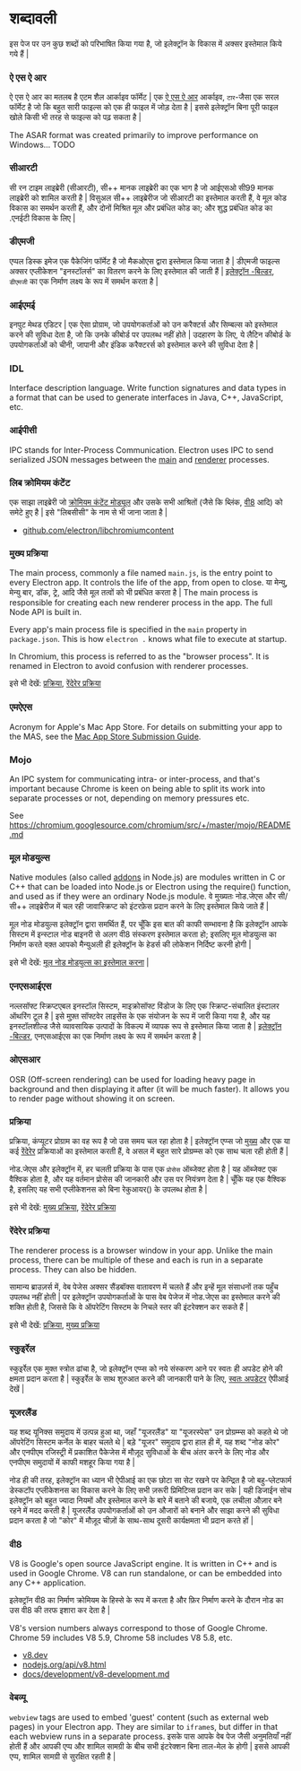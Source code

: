 # शब्दावली

इस पेज पर उन कुछ शब्दों को परिभाषित किया गया है, जो इलेक्ट्रॉन के विकास में अक्सर इस्तेमाल किये गये हैं |

### ऐ एस ऐ आर

ऐ एस ऐ आर का मतलब है एटम शैल आर्काइव फॉर्मेट | एक [ऐ एस ऐ आर][asar] आर्काइव, `टार`-जैसा एक सरल फॉर्मेट है जो कि बहुत सारी फाइल्स को एक ही फाइल में जोड़ देता है | इससे इलेक्ट्रॉन बिना पूरी फाइल खोले किसी भी तरह से फाइल्स को पढ़ सकता है |

The ASAR format was created primarily to improve performance on Windows... TODO

### सीआरटी

सी रन टाइम लाइब्रेरी (सीआरटी), सी++ मानक लाइब्रेरी का एक भाग है जो आईएसओ सी99 मानक लाइब्रेरी को शामिल करती है | विसुअल सी++ लाइब्रेरीज जो सीआरटी का इस्तेमाल करती हैं, वे मूल कोड विकास का समर्थन करती हैं, और दोनों मिश्रित मूल और प्रबंधित कोड का; और शुद्ध प्रबंधित कोड का .एनईटी विकास के लिए |

### डीएमजी

एप्पल डिस्क इमेज एक पैकेजिंग फॉर्मेट है जो मैकओएस द्वारा इस्तेमाल किया जाता है | डीएमजी फाइल्स अक्सर एप्लीकेशन "इनस्टॉलर्स" का वितरण करने के लिए इस्तेमाल की जाती हैं | [इलेक्ट्रॉन -बिल्डर][], `डीएमजी` का एक निर्माण लक्ष्य के रूप में समर्थन करता है |

### आईएमई

इनपुट मेथड एडिटर | एक ऐसा प्रोग्राम, जो उपयोगकर्ताओं को उन करैक्टर्स और सिम्बल्स को इस्तेमाल करने की सुविधा देता है, जो कि उनके कीबोर्ड पर उपलब्ध नहीं होते | उदहारण के लिए, ये लैटिन कीबोर्ड के उपयोगकर्ताओं को चीनी, जापानी और इंडिक करैक्टरर्स को इस्तेमाल करने की सुविधा देता है |

### IDL

Interface description language. Write function signatures and data types in a format that can be used to generate interfaces in Java, C++, JavaScript, etc.

### आईपीसी

IPC stands for Inter-Process Communication. Electron uses IPC to send serialized JSON messages between the [main][] and [renderer][] processes.

### लिब क्रोमियम कंटेंट

एक साझा लाइब्रेरी जो [क्रोमियम कंटेंट मोड्यूल][] और उसके सभी आश्रितों (जैसे कि ब्लिंक, [वी8][] आदि) को समेटे हुए है | इसे "लिबसीसी" के नाम से भी जाना जाता है |

- [github.com/electron/libchromiumcontent](https://github.com/electron/libchromiumcontent)

### मुख्य प्रक्रिया

The main process, commonly a file named `main.js`, is the entry point to every Electron app. It controls the life of the app, from open to close. या मेन्यु, मेन्यु बार, डॉक, ट्रे, आदि जैसे मूल तत्वों को भी प्रबंधित करता है | The main process is responsible for creating each new renderer process in the app. The full Node API is built in.

Every app's main process file is specified in the `main` property in `package.json`. This is how `electron .` knows what file to execute at startup.

In Chromium, this process is referred to as the "browser process". It is renamed in Electron to avoid confusion with renderer processes.

इसे भी देखें: [प्रक्रिया](#process), [रेंदेरेर प्रक्रिया](#renderer-process)

### एमऐएस

Acronym for Apple's Mac App Store. For details on submitting your app to the MAS, see the [Mac App Store Submission Guide][].

### Mojo

An IPC system for communicating intra- or inter-process, and that's important because Chrome is keen on being able to split its work into separate processes or not, depending on memory pressures etc.

See https://chromium.googlesource.com/chromium/src/+/master/mojo/README.md

### मूल मोडयुल्स

Native modules (also called [addons][] in Node.js) are modules written in C or C++ that can be loaded into Node.js or Electron using the require() function, and used as if they were an ordinary Node.js module. वे मुख्यतः नोड.जेएस और सी/सी++ लाइब्रेरीज में चल रही जावास्क्रिप्ट को इंटरफ़ेस प्रदान करने के लिए इस्तेमाल किये जाते हैं |

मूल नोड मोडयुल्स इलेक्ट्रॉन द्वारा समर्थित हैं, पर चूँकि इस बात की काफी सम्भावना है कि इलेक्ट्रॉन आपके सिस्टम में इन्स्टाल नोड बाइनरी से अलग वी8 संस्करण इस्तेमाल करता हो; इसलिए मूल मोडयुल्स का निर्माण करते वक़्त आपको मैन्युअली ही इलेक्ट्रॉन के हेडर्स की लोकेशन निर्दिष्ट करनी होगी |

इसे भी देखें: [मूल नोड मोडयुल्स का इस्तेमाल करना][] |

### एनएसआईएस

नल्लसॉफ्ट स्क्रिप्टएबल इनस्टॉल सिस्टम, माइक्रोसॉफ्ट विंडोज के लिए एक स्क्रिप्ट-संचालित इंस्टालर ऑथरिंग टूल है | इसे मुफ़्त सॉफ्टवेर लाइसेंस के एक संयोजन के रूप में जारी किया गया है, और यह इनस्टॉलशील्ड जैसे व्यावसायिक उत्पादों के विकल्प में व्यापक रूप से इस्तेमाल किया जाता है | [इलेक्ट्रॉन -बिल्डर][], एनएसआईएस का एक निर्माण लक्ष्य के रूप में समर्थन करता है |

### ओएसआर

OSR (Off-screen rendering) can be used for loading heavy page in background and then displaying it after (it will be much faster). It allows you to render page without showing it on screen.

### प्रक्रिया

प्रक्रिया, कंप्यूटर प्रोग्राम का वह रूप है जो उस समय चल रहा होता है | इलेक्ट्रॉन एप्प्स जो [मुख्य][] और एक या कई [रेंदेरेर][] प्रक्रियाओं का इस्तेमाल करती हैं, वे असल में बहुत सारे प्रोग्रम्म्स को एक साथ चला रही होती हैं |

नोड.जेएस और इलेक्ट्रॉन में, हर चलती प्रक्रिया के पास एक `प्रोसेस` ऑब्जेक्ट होता है | यह ऑब्जेक्ट एक वैश्विक होता है, और यह वर्तमान प्रोसेस की जानकारी और उस पर नियंत्रण देता है | चूँकि यह एक वैश्विक है, इसलिए यह सभी एप्लीकेशनस को बिना रेकुआयर() के उपलब्ध होता है |

इसे भी देखें: [मुख्य प्रक्रिया](#main-process), [रेंदेरेर प्रक्रिया](#renderer-process)

### रेंदेरेर प्रक्रिया

The renderer process is a browser window in your app. Unlike the main process, there can be multiple of these and each is run in a separate process. They can also be hidden.

सामान्य ब्राउज़र्स में, वेब पेजेस अक्सर सैंडबॉक्स वातावरण में चलते हैं और इन्हें मूल संसाधनों तक पहुँच उपलब्ध नहीं होती | पर इलेक्ट्रॉन उपयोगकर्ताओं के पास वेब पेजेज में नोड.जेएस का इस्तेमाल करने की शक्ति होती है, जिससे कि वे ऑपरेटिंग सिस्टम के निचले स्तर की इंटरेक्शन कर सकते हैं |

इसे भी देखें: [प्रक्रिया](#process), [मुख्य प्रक्रिया](#main-process)

### स्कुइर्रेल

स्कुइर्रेल एक मुक्त स्त्रोत ढांचा है, जो इलेक्ट्रॉन एप्प्स को नये संस्करण आने पर स्वतः ही अपडेट होने की क्षमता प्रदान करता है | स्कुइर्रेल के साथ शुरुआत करने की जानकारी पाने के लिए, [स्वतः अपडेटर][] ऐपीआई देखें |

### यूजरलैंड

यह शब्द यूनिक्स समुदाय में उत्पन्न हुआ था, जहाँ "यूजरलैंड" या "यूजरस्पेस" उन प्रोग्रम्म्स को कहते थे जो ऑपरेटिंग सिस्टम कर्नेल के बाहर चलते थे | बड़े "यूजर" समुदाय द्वारा हाल ही में, यह शब्द "नोड कोर" और एनपीएम रजिस्ट्री में प्रकाशित पैकेजेस में मौज़ूद सुविधाओं के बीच अंतर करने के लिए नोड और एनपीएम समुदायों में काफी मशहूर किया गया है |

नोड ही की तरह, इलेक्ट्रॉन का ध्यान भी ऐपीआई का एक छोटा सा सेट रखने पर केन्द्रित है जो बहु-प्लेटफार्म डेस्कटॉप एप्लीकेशनस का विकास करने के लिए सभी ज़रूरी प्रिमिटिव्स प्रदान कर सके | यही डिजाईन सोच इलेक्ट्रॉन को बहुत ज्यादा नियमों और इस्तेमाल करने के बारे में बताने की बजाये, एक लचीला औज़ार बने रहने में मदद करती है | यूजरलैंड उपयोगकर्ताओं को उन औजारों को बनाने और साझा करने की सुविधा प्रदान करता है जो "कोर" में मौज़ूद चीज़ों के साथ-साथ दूसरी कार्यक्षमता भी प्रदान करते हों |

### वी8

V8 is Google's open source JavaScript engine. It is written in C++ and is used in Google Chrome. V8 can run standalone, or can be embedded into any C++ application.

इलेक्ट्रॉन वी8 का निर्माण क्रोमियम के हिस्से के रूप में करता है और फ़िर निर्माण करने के दौरान नोड का उस वी8 की तरफ इशारा कर देता है |

V8's version numbers always correspond to those of Google Chrome. Chrome 59 includes V8 5.9, Chrome 58 includes V8 5.8, etc.

- [v8.dev](https://v8.dev/)
- [nodejs.org/api/v8.html](https://nodejs.org/api/v8.html)
- [docs/development/v8-development.md](development/v8-development.md)

### वेबव्यू

`webview` tags are used to embed 'guest' content (such as external web pages) in your Electron app. They are similar to `iframe`s, but differ in that each webview runs in a separate process. इसके पास आपके वेब पेज जैसी अनुमतियाँ नहीं होती हैं और आपकी एप्प और शामिल सामग्री के बीच सभी इंटरेक्शन बिना ताल-मेल के होगी | इससे आपकी एप्प, शामिल सामग्री से सुरक्षित रहती है |

[addons]: https://nodejs.org/api/addons.html
[asar]: https://github.com/electron/asar
[स्वतः अपडेटर]: api/auto-updater.md
[क्रोमियम कंटेंट मोड्यूल]: https://www.chromium.org/developers/content-module
[इलेक्ट्रॉन -बिल्डर]: https://github.com/electron-userland/electron-builder
[Mac App Store Submission Guide]: tutorial/mac-app-store-submission-guide.md
[main]: #main-process
[मुख्य]: #main-process
[renderer]: #renderer-process
[रेंदेरेर]: #renderer-process
[मूल नोड मोडयुल्स का इस्तेमाल करना]: tutorial/using-native-node-modules.md
[वी8]: #v8
